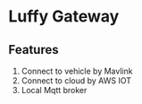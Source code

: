# Luffy Gateway

## Features

1. Connect to vehicle by Mavlink
2. Connect to cloud by AWS IOT
3. Local Mqtt broker
